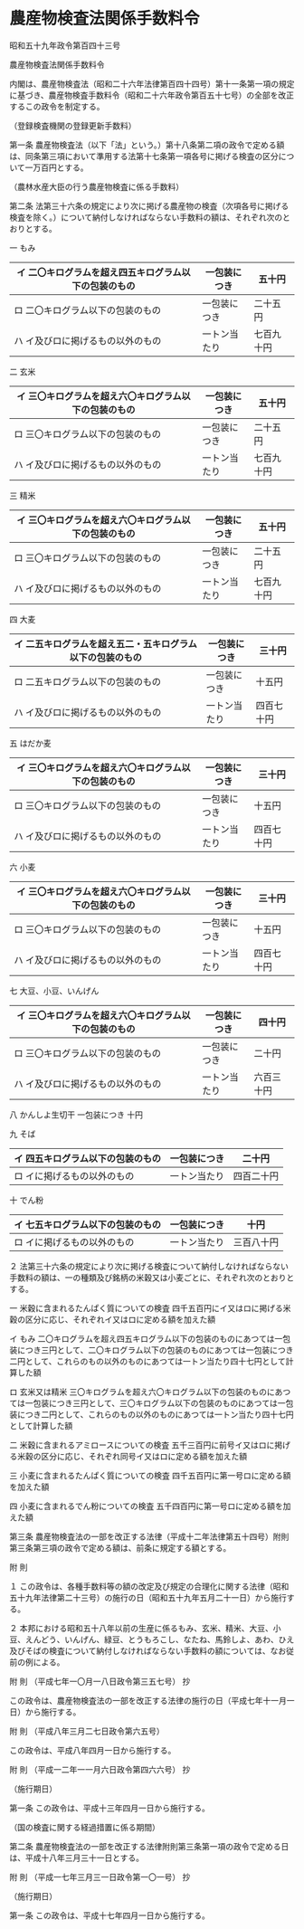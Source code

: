 # 農産物検査法関係手数料令

昭和五十九年政令第百四十三号

農産物検査法関係手数料令

内閣は、農産物検査法（昭和二十六年法律第百四十四号）第十一条第一項の規定に基づき、農産物検査手数料令（昭和二十六年政令第百五十七号）の全部を改正するこの政令を制定する。

（登録検査機関の登録更新手数料）

第一条 農産物検査法（以下「法」という。）第十八条第二項の政令で定める額は、同条第三項において準用する法第十七条第一項各号に掲げる検査の区分について一万百円とする。

（農林水産大臣の行う農産物検査に係る手数料）

第二条 法第三十六条の規定により次に掲げる農産物の検査（次項各号に掲げる検査を除く。）について納付しなければならない手数料の額は、それぞれ次のとおりとする。

一 もみ

イ 二〇キログラムを超え四五キログラム以下の包装のもの | 一包装につき | 五十円  
---|---|---  
ロ 二〇キログラム以下の包装のもの | 一包装につき | 二十五円  
ハ イ及びロに掲げるもの以外のもの | 一トン当たり | 七百九十円  
  
二 玄米

イ 三〇キログラムを超え六〇キログラム以下の包装のもの | 一包装につき | 五十円  
---|---|---  
ロ 三〇キログラム以下の包装のもの | 一包装につき | 二十五円  
ハ イ及びロに掲げるもの以外のもの | 一トン当たり | 七百九十円  
  
三 精米

イ 三〇キログラムを超え六〇キログラム以下の包装のもの | 一包装につき | 五十円  
---|---|---  
ロ 三〇キログラム以下の包装のもの | 一包装につき | 二十五円  
ハ イ及びロに掲げるもの以外のもの | 一トン当たり | 七百九十円  
  
四 大麦

イ 二五キログラムを超え五二・五キログラム以下の包装のもの | 一包装につき | 三十円  
---|---|---  
ロ 二五キログラム以下の包装のもの | 一包装につき | 十五円  
ハ イ及びロに掲げるもの以外のもの | 一トン当たり | 四百七十円  
  
五 はだか麦

イ 三〇キログラムを超え六〇キログラム以下の包装のもの | 一包装につき | 三十円  
---|---|---  
ロ 三〇キログラム以下の包装のもの | 一包装につき | 十五円  
ハ イ及びロに掲げるもの以外のもの | 一トン当たり | 四百七十円  
  
六 小麦

イ 三〇キログラムを超え六〇キログラム以下の包装のもの | 一包装につき | 三十円  
---|---|---  
ロ 三〇キログラム以下の包装のもの | 一包装につき | 十五円  
ハ イ及びロに掲げるもの以外のもの | 一トン当たり | 四百七十円  
  
七 大豆、小豆、いんげん

イ 三〇キログラムを超え六〇キログラム以下の包装のもの | 一包装につき | 四十円  
---|---|---  
ロ 三〇キログラム以下の包装のもの | 一包装につき | 二十円  
ハ イ及びロに掲げるもの以外のもの | 一トン当たり | 六百三十円  
  
八 かんしよ生切干 一包装につき 十円

九 そば

イ 四五キログラム以下の包装のもの | 一包装につき | 二十円  
---|---|---  
ロ イに掲げるもの以外のもの | 一トン当たり | 四百二十円  
  
十 でん粉

イ 七五キログラム以下の包装のもの | 一包装につき | 十円  
---|---|---  
ロ イに掲げるもの以外のもの | 一トン当たり | 三百八十円  
  
２ 法第三十六条の規定により次に掲げる検査について納付しなければならない手数料の額は、一の種類及び銘柄の米穀又は小麦ごとに、それぞれ次のとおりとする。

一 米穀に含まれるたんぱく質についての検査 四千五百円にイ又はロに掲げる米穀の区分に応じ、それぞれイ又はロに定める額を加えた額

イ もみ 二〇キログラムを超え四五キログラム以下の包装のものにあつては一包装につき三円として、二〇キログラム以下の包装のものにあつては一包装につき二円として、これらのもの以外のものにあつては一トン当たり四十七円として計算した額

ロ 玄米又は精米 三〇キログラムを超え六〇キログラム以下の包装のものにあつては一包装につき三円として、三〇キログラム以下の包装のものにあつては一包装につき二円として、これらのもの以外のものにあつては一トン当たり四十七円として計算した額

二 米穀に含まれるアミロースについての検査 五千三百円に前号イ又はロに掲げる米穀の区分に応じ、それぞれ同号イ又はロに定める額を加えた額

三 小麦に含まれるたんぱく質についての検査 四千五百円に第一号ロに定める額を加えた額

四 小麦に含まれるでん粉についての検査 五千四百円に第一号ロに定める額を加えた額

第三条 農産物検査法の一部を改正する法律（平成十二年法律第五十四号）附則第三条第三項の政令で定める額は、前条に規定する額とする。

附 則

１ この政令は、各種手数料等の額の改定及び規定の合理化に関する法律（昭和五十九年法律第二十三号）の施行の日（昭和五十九年五月二十一日）から施行する。

２ 本邦における昭和五十八年以前の生産に係るもみ、玄米、精米、大豆、小豆、えんどう、いんげん、緑豆、とうもろこし、なたね、馬鈴しよ、あわ、ひえ及びそばの検査について納付しなければならない手数料の額については、なお従前の例による。

附 則 （平成七年一〇月一八日政令第三五七号） 抄

この政令は、農産物検査法の一部を改正する法律の施行の日（平成七年十一月一日）から施行する。

附 則 （平成八年三月二七日政令第六五号）

この政令は、平成八年四月一日から施行する。

附 則 （平成一二年一一月六日政令第四六六号） 抄

（施行期日）

第一条 この政令は、平成十三年四月一日から施行する。

（国の検査に関する経過措置に係る期間）

第二条 農産物検査法の一部を改正する法律附則第三条第一項の政令で定める日は、平成十八年三月三十一日とする。

附 則 （平成一七年三月三一日政令第一〇一号） 抄

（施行期日）

第一条 この政令は、平成十七年四月一日から施行する。
